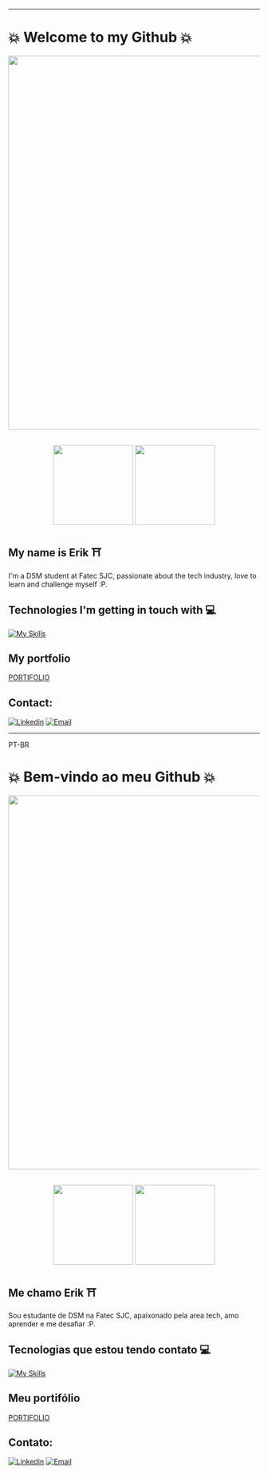 
---

#  :boom: Welcome to my Github  :boom:


<p align="center">
    <img width="750" src="https://media.giphy.com/media/ZVik7pBtu9dNS/giphy.gif">
</p><br>

<div align="center">
    <a>
        <img height="160em" src="https://github-readme-stats.vercel.app/api?username=yokotaerik&show_icons=true&theme=dark">
        <img height="160em"src="https://github-readme-stats.vercel.app/api/top-langs/?username=yokotaerik&layout=compact&langs_count=7&theme=dark">
    </a>
</div>

## My name is Erik :shinto_shrine:

I'm a DSM student at Fatec SJC, passionate about the tech industry, love to learn and challenge myself :P.

## Technologies I'm getting in touch with :computer:

[![My Skills](https://skillicons.dev/icons?i=js,ts,nest,next,python,flask,mysql,postgres,html,css,tailwind,figma,linux,java,spring)](https://skillicons.dev) <br/>

## My portfolio

[PORTIFOLIO](portifolio-k1mh6wk6c-yokotaeriks-projects.vercel.app)


## Contact: 

[![Linkedin](https://img.shields.io/badge/LinkedIn-0077B5?style=for-the-badge&logo=linkedin&logoColor=white)](https://www.linkedin.com/in/erik-camara-yokota-685439233/)
[![Email](https://img.shields.io/badge/Gmail-D14836?style=for-the-badge&logo=gmail&logoColor=white)](mailto:yokota860@gmail.com)

---

PT-BR 

#  :boom: Bem-vindo ao meu Github  :boom:


<p align="center">
    <img width="750" src="https://media.giphy.com/media/ZVik7pBtu9dNS/giphy.gif">
</p><br>

<div align="center">
    <a>
        <img height="160em" src="https://github-readme-stats.vercel.app/api?username=yokotaerik&show_icons=true&theme=dark">
        <img height="160em"src="https://github-readme-stats.vercel.app/api/top-langs/?username=yokotaerik&layout=compact&langs_count=7&theme=dark">
    </a>
</div>

## Me chamo Erik :shinto_shrine:

Sou estudante de DSM na Fatec SJC, apaixonado pela area tech, amo aprender e me desafiar :P.

## Tecnologias que estou tendo contato :computer:

[![My Skills](https://skillicons.dev/icons?i=js,ts,nest,next,python,flask,mysql,postgres,html,css,tailwind,figma,linux,java,spring)](https://skillicons.dev) <br/>

## Meu portifólio
[PORTIFOLIO](portifolio-k1mh6wk6c-yokotaeriks-projects.vercel.app)



## Contato: 

[![Linkedin](https://img.shields.io/badge/LinkedIn-0077B5?style=for-the-badge&logo=linkedin&logoColor=white)](https://www.linkedin.com/in/erik-camara-yokota-685439233/)
[![Email](https://img.shields.io/badge/Gmail-D14836?style=for-the-badge&logo=gmail&logoColor=white)](mailto:yokota860@gmail.com)

